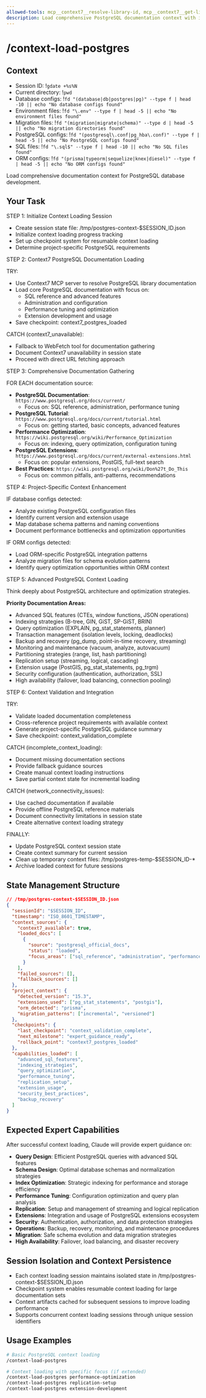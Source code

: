 ```yaml
---
allowed-tools: mcp__context7__resolve-library-id, mcp__context7__get-library-docs, WebFetch, Write, Bash(gdate:*), Read
description: Load comprehensive PostgreSQL documentation context with intelligent caching and state management
---
```


# /context-load-postgres

## Context

- Session ID: !`gdate +%s%N`
- Current directory: !`pwd`
- Database configs: !`fd "(database|db|postgres|pg)" --type f | head -10 || echo "No database configs found"`
- Environment files: !`fd "\.env" --type f | head -5 || echo "No environment files found"`
- Migration files: !`fd "(migration|migrate|schema)" --type d | head -5 || echo "No migration directories found"`
- PostgreSQL configs: !`fd "(postgresql\.conf|pg_hba\.conf)" --type f | head -5 || echo "No PostgreSQL configs found"`
- SQL files: !`fd "\.sql$" --type f | head -10 || echo "No SQL files found"`
- ORM configs: !`fd "(prisma|typeorm|sequelize|knex|diesel)" --type f | head -5 || echo "No ORM configs found"`

Load comprehensive documentation context for PostgreSQL database development.

## Your Task

STEP 1: Initialize Context Loading Session

- Create session state file: /tmp/postgres-context-$SESSION_ID.json
- Initialize context loading progress tracking
- Set up checkpoint system for resumable context loading
- Determine project-specific PostgreSQL requirements

STEP 2: Context7 PostgreSQL Documentation Loading

TRY:

- Use Context7 MCP server to resolve PostgreSQL library documentation
- Load core PostgreSQL documentation with focus on:
  - SQL reference and advanced features
  - Administration and configuration
  - Performance tuning and optimization
  - Extension development and usage
- Save checkpoint: context7_postgres_loaded

CATCH (context7_unavailable):

- Fallback to WebFetch tool for documentation gathering
- Document Context7 unavailability in session state
- Proceed with direct URL fetching approach

STEP 3: Comprehensive Documentation Gathering

FOR EACH documentation source:

- **PostgreSQL Documentation**: `https://www.postgresql.org/docs/current/`
  - Focus on: SQL reference, administration, performance tuning
- **PostgreSQL Tutorial**: `https://www.postgresql.org/docs/current/tutorial.html`
  - Focus on: getting started, basic concepts, advanced features
- **Performance Optimization**: `https://wiki.postgresql.org/wiki/Performance_Optimization`
  - Focus on: indexing, query optimization, configuration tuning
- **PostgreSQL Extensions**: `https://www.postgresql.org/docs/current/external-extensions.html`
  - Focus on: popular extensions, PostGIS, full-text search
- **Best Practices**: `https://wiki.postgresql.org/wiki/Don%27t_Do_This`
  - Focus on: common pitfalls, anti-patterns, recommendations

STEP 4: Project-Specific Context Enhancement

IF database configs detected:

- Analyze existing PostgreSQL configuration files
- Identify current version and extension usage
- Map database schema patterns and naming conventions
- Document performance bottlenecks and optimization opportunities

IF ORM configs detected:

- Load ORM-specific PostgreSQL integration patterns
- Analyze migration files for schema evolution patterns
- Identify query optimization opportunities within ORM context

STEP 5: Advanced PostgreSQL Context Loading

Think deeply about PostgreSQL architecture and optimization strategies.

**Priority Documentation Areas:**

- Advanced SQL features (CTEs, window functions, JSON operations)
- Indexing strategies (B-tree, GIN, GiST, SP-GiST, BRIN)
- Query optimization (EXPLAIN, pg_stat_statements, planner)
- Transaction management (isolation levels, locking, deadlocks)
- Backup and recovery (pg_dump, point-in-time recovery, streaming)
- Monitoring and maintenance (vacuum, analyze, autovacuum)
- Partitioning strategies (range, list, hash partitioning)
- Replication setup (streaming, logical, cascading)
- Extension usage (PostGIS, pg_stat_statements, pg_trgm)
- Security configuration (authentication, authorization, SSL)
- High availability (failover, load balancing, connection pooling)

STEP 6: Context Validation and Integration

TRY:

- Validate loaded documentation completeness
- Cross-reference project requirements with available context
- Generate project-specific PostgreSQL guidance summary
- Save checkpoint: context_validation_complete

CATCH (incomplete_context_loading):

- Document missing documentation sections
- Provide fallback guidance sources
- Create manual context loading instructions
- Save partial context state for incremental loading

CATCH (network_connectivity_issues):

- Use cached documentation if available
- Provide offline PostgreSQL reference materials
- Document connectivity limitations in session state
- Create alternative context loading strategy

FINALLY:

- Update PostgreSQL context session state
- Create context summary for current session
- Clean up temporary context files: /tmp/postgres-temp-$SESSION_ID-*
- Archive loaded context for future sessions

## State Management Structure

```json
// /tmp/postgres-context-$SESSION_ID.json
{
  "sessionId": "$SESSION_ID",
  "timestamp": "ISO_8601_TIMESTAMP",
  "context_sources": {
    "context7_available": true,
    "loaded_docs": [
      {
        "source": "postgresql_official_docs",
        "status": "loaded",
        "focus_areas": ["sql_reference", "administration", "performance"]
      }
    ],
    "failed_sources": [],
    "fallback_sources": []
  },
  "project_context": {
    "detected_version": "15.3",
    "extensions_used": ["pg_stat_statements", "postgis"],
    "orm_detected": "prisma",
    "migration_patterns": ["incremental", "versioned"]
  },
  "checkpoints": {
    "last_checkpoint": "context_validation_complete",
    "next_milestone": "expert_guidance_ready",
    "rollback_point": "context7_postgres_loaded"
  },
  "capabilities_loaded": [
    "advanced_sql_features",
    "indexing_strategies",
    "query_optimization",
    "performance_tuning",
    "replication_setup",
    "extension_usage",
    "security_best_practices",
    "backup_recovery"
  ]
}
```

## Expected Expert Capabilities

After successful context loading, Claude will provide expert guidance on:

- **Query Design**: Efficient PostgreSQL queries with advanced SQL features
- **Schema Design**: Optimal database schemas and normalization strategies
- **Index Optimization**: Strategic indexing for performance and storage efficiency
- **Performance Tuning**: Configuration optimization and query plan analysis
- **Replication**: Setup and management of streaming and logical replication
- **Extensions**: Integration and usage of PostgreSQL extensions ecosystem
- **Security**: Authentication, authorization, and data protection strategies
- **Operations**: Backup, recovery, monitoring, and maintenance procedures
- **Migration**: Safe schema evolution and data migration strategies
- **High Availability**: Failover, load balancing, and disaster recovery

## Session Isolation and Context Persistence

- Each context loading session maintains isolated state in /tmp/postgres-context-$SESSION_ID.json
- Checkpoint system enables resumable context loading for large documentation sets
- Context artifacts cached for subsequent sessions to improve loading performance
- Supports concurrent context loading sessions through unique session identifiers

## Usage Examples

```bash
# Basic PostgreSQL context loading
/context-load-postgres

# Context loading with specific focus (if extended)
/context-load-postgres performance-optimization
/context-load-postgres replication-setup
/context-load-postgres extension-development
```

